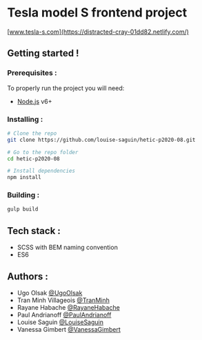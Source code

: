  # __Tesla model S frontend project__

[www.tesla-s.com](https://distracted-cray-01dd82.netlify.com/)

## __Getting started !__


### Prerequisites :

To properly run the project you will need:
* [Node.js](https://nodejs.org/en/download/) v6+

### Installing :

```sh
# Clone the repo
git clone https://github.com/louise-saguin/hetic-p2020-08.git

# Go to the repo folder
cd hetic-p2020-08

# Install dependencies
npm install
```

### Building :

```sh
gulp build
```

## Tech stack :

* SCSS with BEM naming convention
* ES6

## Authors :

* Ugo Olsak  [@UgoOlsak](https://github.com/ugolsk)
* Tran Minh Villageois [@TranMinh](https://github.com/TranMinhVlg)
* Rayane Habache [@RayaneHabache](https://github.com/Rayane-H)
* Paul Andrianoff [@PaulAndrianoff](https://github.com/PaulAndrianoff)
* Louise Saguin [@LouiseSaguin](https://github.com/louise-saguin)
* Vanessa Gimbert [@VanessaGimbert](https://github.com/VanessaGimbert)

